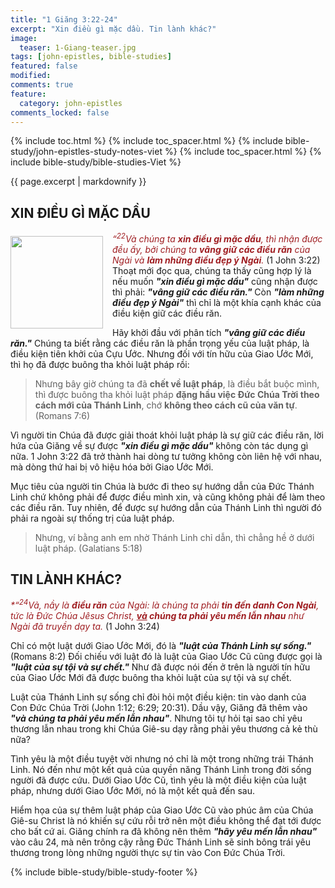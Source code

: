 ```yaml
---
title: "1 Giăng 3:22-24"
excerpt: "Xin điều gì mặc dầu. Tin lành khác?"
image:
  teaser: 1-Giang-teaser.jpg
tags: [john-epistles, bible-studies]
featured: false
modified:
comments: true
feature:
  category: john-epistles
comments_locked: false
---
```


{% include toc.html %}
{% include toc_spacer.html %}
{% include bible-study/john-epistles-study-notes-viet %}
{% include toc_spacer.html %}
{% include bible-study/bible-studies-Viet %}

{{ page.excerpt | markdownify }}


## XIN ĐIỀU GÌ MẶC DẦU

<div>
<p>
<img alt src="http://vacsf.org/assets/images/1-Giang-teaser.jpg" style="border: 0px none; margin: 7px 15px 0px 0px; max-width: 100%; height: 148px; padding: 0px; float: left;">
<i><span style="color: rgb(159, 29, 33);">
    “<sup>22</sup>Và chúng ta <strong>xin điều gì mặc dầu</strong>, thì nhận được đều ấy, bởi chúng ta <strong>vâng giữ các điều răn</strong> của Ngài và <strong>làm những điều đẹp ý Ngài</strong>.</span></i> (1 John 3:22)<br />Thoạt mới đọc qua, chúng ta thấy cũng hợp lý là nếu muốn <strong><i>"xin điều gì mặc dầu"</i></strong> cũng nhận được thì phải: <strong><i>"vâng giữ các điều răn."</i></strong> Còn <strong><i>"làm những điều đẹp ý Ngài"</i></strong> thì chỉ là một khía cạnh khác của điều kiện giữ các điều răn.
</p>
</div>

Hãy khởi đầu với phân tích ***"vâng giữ các điều răn."*** Chúng ta biết rằng các điều răn là phần trọng yếu của luật pháp, là điều kiện tiên khởi của Cựu Ước. Nhưng đối với tín hữu của Giao Ước Mới, thì họ đã được buông tha khỏi luật pháp rồi:

> Nhưng bây giờ chúng ta đã <strong>chết về luật pháp</strong>, là điều bắt buộc mình, thì được buông tha khỏi luật pháp <strong>đặng hầu việc Ðức Chúa Trời theo cách mới của Thánh Linh</strong>, chớ <strong>không theo cách cũ của văn tự</strong>. (Romans 7:6)

Vì người tin Chúa đã được giải thoát khỏi luật pháp là sự giữ các điều răn, lời hứa của Giăng về sự được ***"xin điều gì mặc dầu"*** không còn tác dụng gì nữa. 1 John 3:22 đã trở thành hai dòng tư tưởng không còn liên hệ với nhau, mà dòng thứ hai bị vô hiệu hóa bởi Giao Ước Mới.

Mục tiêu của người tin Chúa là bước đi theo sự hướng dẫn của Đức Thánh Linh chứ không phải để được điều mình xin, và cũng không phải để làm theo các điều răn. Tuy nhiên,  để được sự hướng dẫn của Thánh Linh thì người đó phải ra ngoài sự thống trị của luật pháp.

> Nhưng, ví bằng anh em nhờ Thánh Linh chỉ dẫn, thì chẳng hề ở dưới luật pháp. (Galatians 5:18)

## TIN LÀNH KHÁC?

<i><span style="color: rgb(159, 29, 33);"> *“<sup>24</sup>Vả, nầy là <strong>điều răn</strong> của Ngài: là chúng ta phải <strong>tin đến
danh Con Ngài</strong>, tức là Ðức Chúa Jêsus Christ, <strong><u>và</u> chúng
ta phải yêu mến lẫn nhau</strong> như Ngài đã truyền dạy ta.  </span></i> (1 John 3:24)  

Chỉ có một luật dưới Giao Ước Mới, đó là  ***"luật của Thánh Linh sự sống."***  (Romans 8:2) Đối chiếu với luật đó là luật của Giao Ước Cũ cũng được gọi là ***"luật của sự tội và sự chết."***  Như đã được nói đến ở trên là người tín hữu của Giao Ước Mới đã được buông tha khỏi luật của sự tội và sự chết.

Luật của Thánh Linh sự sống chỉ đòi hỏi một điều kiện: tin vào danh của Con Đức Chúa Trời (John 1:12; 6:29; 20:31). Dầu vậy, Giăng đã thêm vào ***"và chúng ta phải yêu mến lẫn nhau"***. Nhưng tôi tự hỏi tại sao chỉ yêu thương lẫn nhau trong khi Chúa Giê-su dạy rằng phải yêu thương cả kẻ thù nữa?

Tình yêu là một điều tuyệt vời nhưng nó chỉ là một trong những trái Thánh Linh. Nó đến như một kết quả của quyền năng Thánh Linh trong đời sống người đã được cứu. Dưới Giao Ước Cũ, tình yêu là một điều kiện của luật pháp, nhưng dưới Giao Ước Mới, nó là một kết quả đến sau.

Hiểm họa của sự thêm luật pháp của Giao Ước Cũ vào phúc âm của Chúa Giê-su Christ là nó khiến sự cứu rỗi trở nên một điều không thể đạt tới được cho bất cứ ai. Giăng chính ra đã không nên thêm ***"hãy yêu mến lẫn nhau"*** vào câu 24, mà nên trông cậy rằng Đức Thánh Linh sẽ sinh bông trái yêu thương trong lòng những người thực sự tin vào Con Đức Chúa Trời.

{% include bible-study/bible-study-footer %}

